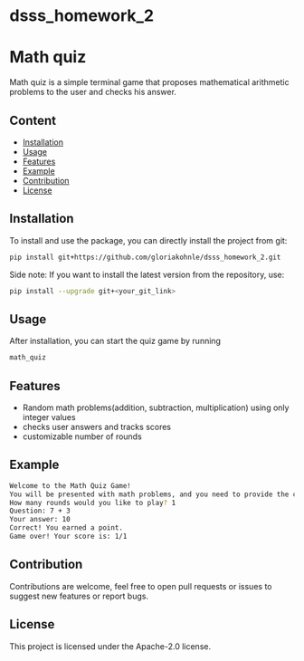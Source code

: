 # dsss_homework_2

# Math quiz
Math quiz is a simple terminal game that proposes mathematical arithmetic problems to the user and checks his answer.

## Content
- [Installation](#installation)
- [Usage](#Usage)
- [Features](#features)
- [Example](#example)
- [Contribution](#contribution)
- [License](#license)

## Installation
To install and use the package, you can directly install the project from git:
```bash
pip install git+https://github.com/gloriakohnle/dsss_homework_2.git
```

Side note:
If you want to install the latest version from the repository, use:
```bash
pip install --upgrade git+<your_git_link>
```
## Usage
After installation, you can start the quiz game by running
```bash
math_quiz
```

## Features
- Random math problems(addition, subtraction, multiplication) using only integer values
- checks user answers and tracks scores
- customizable number of rounds

## Example
```bash
Welcome to the Math Quiz Game!
You will be presented with math problems, and you need to provide the correct answers.
How many rounds would you like to play? 1
Question: 7 + 3
Your answer: 10
Correct! You earned a point.
Game over! Your score is: 1/1
```

## Contribution
Contributions are welcome, feel free to open pull requests or issues to suggest new features or report bugs.

## License
This project is licensed under the Apache-2.0 license.
